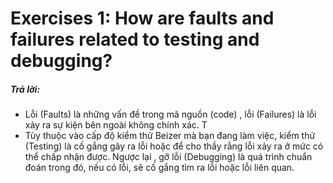 # Exercises 1: How are faults and failures related to testing and debugging?

##### Trả lời:
- Lỗi (Faults)  là những vấn đề trong  mã nguồn (code) ,  lỗi (Failures) là lỗi xảy ra sự  kiện bên ngoài không chính xác. T
- Tùy thuộc vào cấp độ  kiểm thử Beizer mà bạn đang làm việc, kiểm thử (Testing) là cố gắng gây ra lỗi hoặc để cho  thầy rằng lỗi xảy ra ở mức có thể chấp nhận được. Ngược lại , gỡ lỗi (Debugging) là quá trình chuẩn đoán trong đó, nếu có lỗi, sẽ cố gắng tìm ra lỗi  hoặc lỗi liên quan.